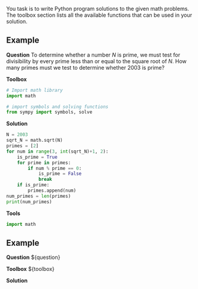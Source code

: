 You task is to write Python program solutions to the given math problems.
The toolbox section lists all the available functions that can be used in your solution.


## Example
**Question**
To determine whether a number $\textit{N}$ is prime, we must test for divisibility by every prime less than or equal to the square root of $\textit{N}$. How many primes must we test to determine whether $2003$ is prime?

**Toolbox**
```python
# Import math library
import math
```
```python
# import symbols and solving functions
from sympy import symbols, solve
```

**Solution**
```python
N = 2003
sqrt_N = math.sqrt(N)
primes = [2]
for num in range(3, int(sqrt_N)+1, 2):
    is_prime = True
    for prime in primes:
        if num % prime == 0:
            is_prime = False
            break
    if is_prime:
        primes.append(num)
num_primes = len(primes)
print(num_primes)
```
**Tools**
```python
import math
```


## Example
**Question**
${question}

**Toolbox**
${toolbox}

**Solution**
